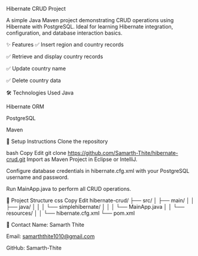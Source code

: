 Hibernate CRUD Project


A simple Java Maven project demonstrating CRUD operations using Hibernate with PostgreSQL. 
Ideal for learning Hibernate integration,
configuration, and database interaction basics.

✨ Features
✅ Insert region and country records

✅ Retrieve and display country records

✅ Update country name

✅ Delete country data

🛠️ Technologies Used
Java

Hibernate ORM

PostgreSQL

Maven

🚀 Setup Instructions
Clone the repository

bash
Copy
Edit
git clone https://github.com/Samarth-Thite/hibernate-crud.git
Import as Maven Project in Eclipse or IntelliJ.

Configure database credentials in hibernate.cfg.xml with your PostgreSQL username and password.

Run MainApp.java to perform all CRUD operations.

📂 Project Structure
css
Copy
Edit
hibernate-crud/
├── src/
│   ├── main/
│   │   ├── java/
│   │   │   └── simplehibernate/
│   │   │       └── MainApp.java
│   │   └── resources/
│   │       └── hibernate.cfg.xml
└── pom.xml


👤 Contact
Name: Samarth Thite

Email: samarththite1010@gmail.com

GitHub: Samarth-Thite

